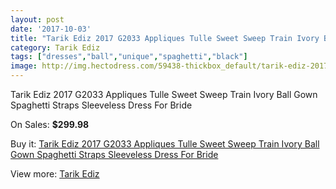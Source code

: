 ```yaml
---
layout: post
date: '2017-10-03'
title: "Tarik Ediz 2017 G2033 Appliques Tulle Sweet Sweep Train Ivory Ball Gown Spaghetti Straps Sleeveless Dress For Bride"
category: Tarik Ediz
tags: ["dresses","ball","unique","spaghetti","black"]
image: http://img.hectodress.com/59438-thickbox_default/tarik-ediz-2017-g2033-appliques-tulle-sweet-sweep-train-ivory-ball-gown-spaghetti-straps-sleeveless-dress-for-bride.jpg
---
```

Tarik Ediz 2017 G2033 Appliques Tulle Sweet Sweep Train Ivory Ball Gown Spaghetti Straps Sleeveless Dress For Bride

On Sales: **$299.98**
<a href="https://www.hectodress.com/tarik-ediz/18886-tarik-ediz-2017-g2033-appliques-tulle-sweet-sweep-train-ivory-ball-gown-spaghetti-straps-sleeveless-dress-for-bride.html"><amp-img layout="responsive" width="600" height="600" src="//img.hectodress.com/59438-thickbox_default/tarik-ediz-2017-g2033-appliques-tulle-sweet-sweep-train-ivory-ball-gown-spaghetti-straps-sleeveless-dress-for-bride.jpg" alt="Tarik Ediz 2017 G2033 Appliques Tulle Sweet Sweep Train Ivory Ball Gown Spaghetti Straps Sleeveless Dress For Bride 0" /></a>
<a href="https://www.hectodress.com/tarik-ediz/18886-tarik-ediz-2017-g2033-appliques-tulle-sweet-sweep-train-ivory-ball-gown-spaghetti-straps-sleeveless-dress-for-bride.html"><amp-img layout="responsive" width="600" height="600" src="//img.hectodress.com/59439-thickbox_default/tarik-ediz-2017-g2033-appliques-tulle-sweet-sweep-train-ivory-ball-gown-spaghetti-straps-sleeveless-dress-for-bride.jpg" alt="Tarik Ediz 2017 G2033 Appliques Tulle Sweet Sweep Train Ivory Ball Gown Spaghetti Straps Sleeveless Dress For Bride 1" /></a>

Buy it: [Tarik Ediz 2017 G2033 Appliques Tulle Sweet Sweep Train Ivory Ball Gown Spaghetti Straps Sleeveless Dress For Bride](https://www.hectodress.com/tarik-ediz/18886-tarik-ediz-2017-g2033-appliques-tulle-sweet-sweep-train-ivory-ball-gown-spaghetti-straps-sleeveless-dress-for-bride.html "Tarik Ediz 2017 G2033 Appliques Tulle Sweet Sweep Train Ivory Ball Gown Spaghetti Straps Sleeveless Dress For Bride")

View more: [Tarik Ediz](https://www.hectodress.com/370-tarik-ediz "Tarik Ediz")